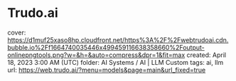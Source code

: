 # Trudo.ai

cover: https://d1muf25xaso8hp.cloudfront.net/https%3A%2F%2Fwebtrudoai.cdn.bubble.io%2Ff1664740035446x499459116638358660%2Foutput-onlinepngtools.png?w=&h=&auto=compress&dpr=1&fit=max
created: April 18, 2023 3:00 AM (UTC)
folder: AI Systems / AI | LLM Custom
tags: ai, llm
url: https://web.trudo.ai/?menu=models&page=main&url_fixed=true